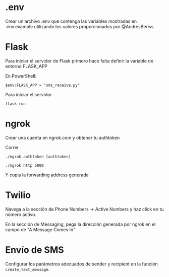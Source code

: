 # .env
Crear un archivo .env que contenga las variables mostradas en .env.example utilizando los valores proporcionados por @AndresBeriss

# Flask
Para iniciar el servidor de Flask primero hace falta definir la variable de entorno FLASK_APP

En PowerShell:

`$env:FLASK_APP = "sms_receive.py"`

Para iniciar el servidor

`flask run`

# ngrok
Crear una cuenta en ngrok.com y obtener tu authtoken

Correr

`./ngrok authtoken [authtoken]`

`./ngrok http 5000`

Y copia la forwarding address generada

# Twilio
Navega a la sección de Phone Numbers -> Active Numbers y haz click en tu número activo.

En la sección de Messaging, pega la dirección generada por ngrok en el campo de "A Message Comes In"

# Envío de SMS
Configurar los parámetros adecuados de sender y recipient en la función `create_text_message`.